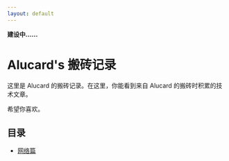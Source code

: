 ```yaml
---
layout: default
---
```


**建设中......**

# Alucard's 搬砖记录

这里是 Alucard 的搬砖记录。在这里，你能看到来自 Alucard 的搬砖时积累的技术文章。

希望你喜欢。

## 目录

* [网络篇](docs/net/index.md)
